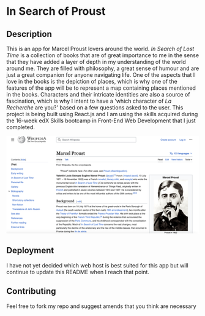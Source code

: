 # In Search of Proust

## Description

This is an app for Marcel Proust lovers around the world. *In Search of Lost Time* is a collection of books that are of great importance to me in the sense that they have added a layer of depth in my understanding of the world around me. They are filled with philosophy, a great sense of humour and are just a great companion for anyone navigating life.
One of the aspects that I love in the books is the depiction of places, which is why one of the features of the app will be to represent a map containing places mentioned in the books.
Characters and their intricate identities are also a source of fascination, which is why I intent to have a 'which character of *La Recherche* are you?' based on a few questions asked to the user. 
This project is being built using React.js and I am using the skills acquired during the 16-week edX Skills bootcamp in Front-End Web Development that I just completed.

![Marcel Proust Wikipedia page](wiki-proust.png)

## Deployment

I have not yet decided which web host is best suited for this app but will continue to update this README when I reach that point.

## Contributing

Feel free to fork my repo and suggest amends that you think are necessary

